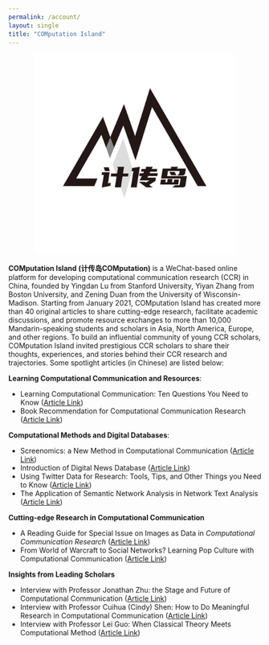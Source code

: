 ```yaml
---
permalink: /account/
layout: single
title: "COMputation Island"
---
```


<p align="center">
  <img src="/assets/images/jichuandao.jpg" width="400"/>
<br>
</p>

**COMputation Island (计传岛COMputation)** is a WeChat-based online platform for developing computational communication research (CCR) in China, founded by Yingdan Lu from Stanford University, Yiyan Zhang from Boston University, and Zening Duan from the University of Wisconsin-Madison. Starting from January 2021, COMputation Island has created more than 40 original articles to share cutting-edge research, facilitate academic discussions, and promote resource exchanges to more than 10,000 Mandarin-speaking students and scholars in Asia, North America, Europe, and other regions. To build an influential community of young CCR scholars, COMputation Island invited prestigious CCR scholars to share their thoughts, experiences, and stories behind their CCR research and trajectories. Some spotlight articles (in Chinese) are listed below:

**Learning Computational Communication and Resources**: 
* Learning Computational Communication: Ten Questions You Need to Know ([Article Link](https://mp.weixin.qq.com/s/Vgt-4LFa8-YkOjJFUxK52A))
* Book Recommendation for Computational Communication Research ([Article Link](https://bit.ly/3pjvnb5))

**Computational Methods and Digital Databases**:
* Screenomics: a New Method in Computational Communication ([Article Link](https://bit.ly/3bUxgYs))
* Introduction of Digital News Database ([Article Link](https://bit.ly/3w8vBp0))
* Using Twitter Data for Research: Tools, Tips, and Other Things you Need to Know ([Article Link](https://bit.ly/3pssdS5))
* The Application of Semantic Network Analysis in Network Text Analysis ([Article Link](https://bit.ly/3Dn5Guz))

**Cutting-edge Research in Computational Communication**
* A Reading Guide for Special Issue on Images as Data in <i>Computational Communication Research</i> ([Article Link](https://bit.ly/3K43mh5))
* From World of Warcraft to Social Networks? Learning Pop Culture with Computational Communication ([Article Link](https://bit.ly/3w6luBl))

**Insights from Leading Scholars**
* Interview with Professor Jonathan Zhu: the Stage and Future of Computational Communication ([Article Link](https://bit.ly/3JTZZcB))
* Interview with Professor Cuihua (Cindy) Shen: How to Do Meaningful Research in Computational Communication ([Article Link](https://bit.ly/3PphFxF))
* Interview with Professor Lei Guo: When Classical Theory Meets Computational Method ([Article Link](https://bit.ly/3dssPod))
